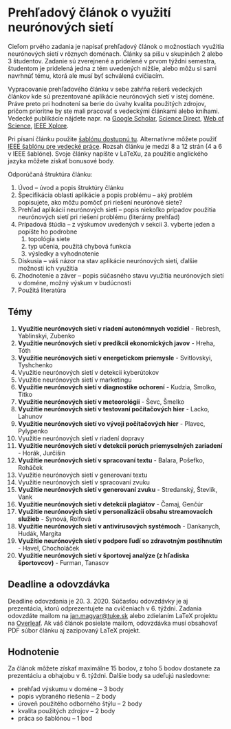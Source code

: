 # Prehľadový článok o využití neurónových sietí

Cieľom prvého zadania je napísať prehľadový článok o možnostiach využitia neurónových sietí v rôznych doménach. Články sa píšu v skupinách 2 alebo 3 študentov. Zadanie sú zverejnené a pridelené v prvom týždni semestra, študentom je pridelená jedna z tém uvedených nižšie, alebo môžu si sami navrhnúť tému, ktorá ale musí byť schválená cvičiacím.

Vypracovanie prehľadového článku v sebe zahŕňa rešerš vedeckých článkov kde sú prezentované aplikácie neurónových sietí v istej doméne. Práve preto pri hodnotení sa berie do úvahy kvalita použitých zdrojov, pričom prioritne by ste mali pracovať s vedeckými článkami alebo knihami. Vedecké publikácie nájdete napr. na [Google Scholar](https://scholar.google.com), [Science Direct](https://www.sciencedirect.com), [Web of Science](https://webofknowledge.com), [IEEE Xplore](https://ieeexplore.ieee.org/Xplore/home.jsp).

Pri písaní článku použite [šablónu dostupnú tu](sablona-na-clanok-ZNS-KKUI.zip). Alternatívne môžete použiť [IEEE šablónu pre vedecké práce](https://journals.ieeeauthorcenter.ieee.org/create-your-ieee-journal-article/authoring-tools-and-templates/ieee-article-templates/templates-for-computer-society-publications/). Rozsah článku je medzi 8 a 12 strán (4 a 6 v IEEE šablóne). Svoje články napíšte v LaTeXu, za použitie anglického jazyka môžete získať bonusové body.

Odporúčaná štruktúra článku:

1. Úvod – úvod a popis štruktúry článku
2. Špecifikácia oblasti aplikácie a popis problému – aký problém popisujete, ako môžu pomôcť pri riešení neurónové siete?
3. Prehľad aplikácií neurónových sietí – popis niekoľko prípadov použitia neurónových sietí pri riešení problému (literárny prehľad)
4. Prípadová štúdia – z výskumov uvedených v sekcii 3. vyberte jeden a popíšte ho podrobne
	1. topológia siete
	2. typ učenia, použitá chybová funkcia
	3. výsledky a vyhodnotenie
5. Diskusia – váš názor na stav aplikácie neurónových sietí, ďalšie možnosti ich využitia
6. Zhodnotenie a záver – popis súčasného stavu využitia neurónových sietí v doméne, možný výskum v budúcnosti
7. Použitá literatúra

## Témy

1. **Využitie neurónových sietí v riadení autonómnych vozidiel** - Rebresh, Yablinskyi, Zubenko
2. **Využitie neurónových sietí v predikcii ekonomických javov** - Hreha, Tóth
3. **Využitie neurónových sietí v energetickom priemysle** - Svitlovskyi, Tyshchenko
4. Využitie neurónových sietí v detekcii kyberútokov
5. Využitie neurónových sietí v marketingu
6. **Využitie neurónových sietí v diagnostike ochorení** - Kudzia, Smolko, Titko
7. **Využitie neurónových sietí v meteorológii** - Ševc, Šmelko
8. **Využitie neurónových sietí v testovaní počítačových hier** - Lacko, Lahunov
9. **Využitie neurónových sietí vo vývoji počítačových hier** - Plavec, Pylypenko
10. Využitie neurónových sietí v riadení dopravy
11. **Využitie neurónových sietí v detekcii porúch priemyselných zariadení** - Horák, Jurčišin
12. **Využitie neurónových sietí v spracovaní textu** - Balara, Pošefko, Roháček
13. Využitie neurónových sietí v generovaní textu
14. Využitie neurónových sietí v spracovaní zvuku
15. **Využitie neurónových sietí v generovaní zvuku** - Stredanský, Števlík, Vank
16. **Využitie neurónových sietí v detekcii plagiátov** - Čamaj, Genčúr 
17. **Využitie neurónových sietí v personalizácii obsahu streamovacích služieb** - Synová, Rolfová
18. **Využitie neurónových sietí v antivírusových systémoch** - Dankanych, Hudák, Margita
19. **Využitie neurónových sietí v podpore ľudí so zdravotným postihnutím** - Havel, Chocholáček
20. **Využitie neurónových sietí v športovej analýze (z hľadiska športovcov)** - Furman, Tanasov

## Deadline a odovzdávka
Deadline odovzdania je 20. 3. 2020. Súčasťou odovzdávky je aj prezentácia, ktorú odprezentujete na cvičeniach v 6. týždni. Zadania odovzdáte mailom na jan.magyar@tuke.sk alebo zdielaním LaTeX projektu na [Overleaf](https://www.overleaf.com). Ak váš článok posielate mailom, odovzdávka musí obsahovať PDF súbor článku aj zazipovaný LaTeX projekt.

## Hodnotenie
Za článok môžete získať maximálne 15 bodov, z toho 5 bodov dostanete za prezentáciu a obhajobu v 6. týždni. Ďalšie body sa udeľujú nasledovne:

* prehľad výskumu v doméne – 3 body
* popis vybraného riešenia – 2 body
* úroveň použitého odborného štýlu – 2 body
* kvalita použitých zdrojov – 2 body
* práca so šablónou – 1 bod
